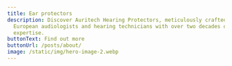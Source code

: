 ```yaml
---
title: Ear protectors
description: Discover Auritech Hearing Protectors, meticulously crafted by top
  European audiologists and hearing technicians with over two decades of
  expertise.
buttonText: Find out more
buttonUrl: /posts/about/
image: /static/img/hero-image-2.webp
---
```

